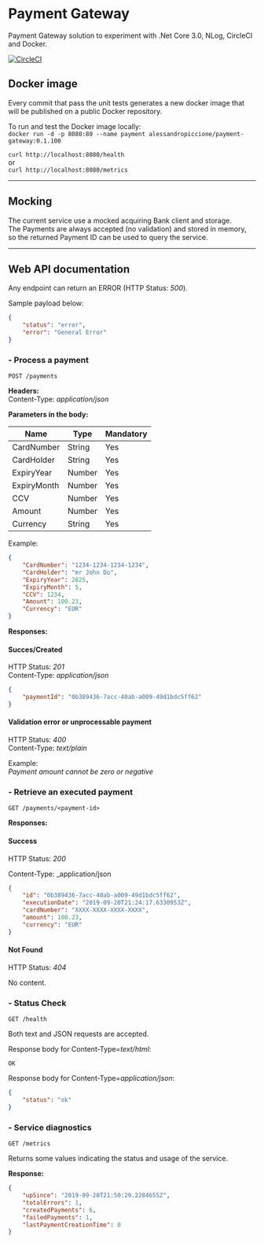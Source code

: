 # Payment Gateway

Payment Gateway solution to experiment with .Net Core 3.0, NLog, CircleCI and Docker.  



[![CircleCI](https://circleci.com/gh/alex75it/payment-gateway.svg?style=svg)](https://circleci.com/gh/alex75it/payment-gateway)


## Docker image

Every commit that pass the unit tests generates a new docker image that will be published on a public Docker repository.  

To run and test the Docker image locally:  
``docker run -d -p 8080:80 --name payment alessandropiccione/payment-gateway:0.1.100``

``curl http://localhost:8080/health``  
or  
``curl http://localhost:8080/metrics``

---

## Mocking

The current service use a mocked acquiring Bank client and storage.  
The Payments are always accepted (no validation) and stored in memory, 
so the returned Payment ID can be used to query the service.


---

## Web API documentation

Any endpoint can return an ERROR (HTTP Status: _500_).  

Sample payload below:
```json
{
    "status": "error",
    "error": "General Error"
}
```

### - Process a payment
```
POST /payments  
```

**Headers:**  
Content-Type: _application/json_

**Parameters in the body:**

Name         | Type   | Mandatory 
------------ | ------ | --------- 
CardNumber   | String | Yes       
CardHolder   | String | Yes       
ExpiryYear   | Number | Yes       
ExpiryMonth  | Number | Yes       
CCV          | Number | Yes       
Amount       | Number | Yes       
Currency     | String | Yes       

Example:  
```json
{
    "CardNumber": "1234-1234-1234-1234",
    "CardHolder": "mr John Do",
    "ExpiryYear": 2025,
    "ExpiryMonth": 5,
    "CCV": 1234,
    "Amount": 100.23,
    "Currency": "EUR"
}

```

**Responses:**

#### Succes/Created
HTTP Status: _201_  
Content-Type: _application/json_  
```json
{
    "paymentId": "0b389436-7acc-40ab-a009-49d1bdc5ff62"
}
```

#### Validation error or unprocessable payment
HTTP Status: _400_  
Content-Type: _text/plain_  

Example:   
_Payment amount cannot be zero or negative_


### - Retrieve an executed payment
```
GET /payments/<payment-id>
```

**Responses:**  

#### Success  
HTTP Status: _200_  

Content-Type: _application/json
```json
{
    "id": "0b389436-7acc-40ab-a009-49d1bdc5ff62",
    "executionDate": "2019-09-20T21:24:17.6330953Z",
    "cardNumber": "XXXX-XXXX-XXXX-XXXX",
    "amount": 100.23,
    "currency": "EUR"
}
```


#### Not Found
HTTP Status: _404_  

No content.  


### - Status Check
```
GET /health
```

Both text and JSON requests are accepted.  

Response body for Content-Type=_text/html_:  
```
OK
```

Response body for Content-Type=_application/json_:  
```json
{
    "status": "ok"
}
```


### - Service diagnostics
```
GET /metrics
```

Returns some values indicating the status and usage of the service.  



**Response:**  
```json
{
    "upSince": "2019-09-20T21:50:29.2284655Z",
    "totalErrors": 1,
    "createdPayments": 6,
    "failedPayments": 1,
    "lastPaymentCreationTime": 0
}
```
